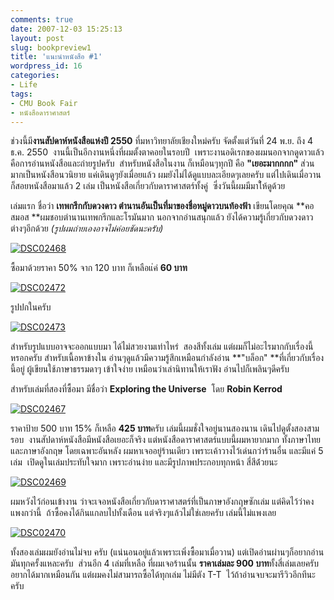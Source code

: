 ```yaml
---
comments: true
date: 2007-12-03 15:25:13
layout: post
slug: bookpreview1
title: 'แนะนำหนังสือ #1'
wordpress_id: 16
categories:
- Life
tags:
- CMU Book Fair
- หนังสือดาราศาสตร์
---
```


ช่วงนี้มี**งานสัปดาห์หนังสือแห่งปี 2550** ที่มหาวิทยาลัยเชียงใหม่ครับ จัดตั้งแต่วันที่ 24 พ.ย. ถึง 4 ธ.ค. 2550  งานนี้เป็นอีกงานหนึ่งที่ผมตั้งตาคอยในรอบปี  เพราะงานอดิเรกของผมนอกจากดูดาวแล้ว คือการอ่านหนังสือและถ่ายรูปครับ  สำหรับหนังสือในงาน ก็เหมือนๆทุกปี คือ **"เยอะมากกกก"** ส่วนมากเป็นหนังสือนวนิยาย แค่เดินดูๆยังเมื่อยแล้ว ผมยังไม่ได้ดูแบบละเอียดๆเลยครับ แต่ไปเดินเมื่อวานก็สอยหนังสือมาแล้ว 2 เล่ม เป็นหนังสือเกี่ยวกับดาราศาสตร์ทั้งคู่  ซึ่งวันนี้ผมมีมาใ้ห้ดูด้วย

เล่มแรก ชื่อว่า **เทพกรีกกับดวงดาว ตำนานอันเป็นที่มาของชื่อหมู่ดาวบนท้องฟ้า** เขียนโดยคุณ **คอสมอส **ผมชอบตำนานเทพกรีกและโรมันมาก นอกจากอ่านสนุกแล้ว ยังได้ความรู้เกี่ยวกับดวงดาวต่างๆอีกด้วย _(รูปผมถ่ายเองอาจไม่ค่อยชัดนะครับ)_


[![DSC02468](http://www.armno.in.th/wp-content/uploads/2007/12/dsc02468-thumb.jpg)](http://www.armno.in.th/wp-content/uploads/2007/12/dsc024681.jpg)




ซื้อมาด้วยราคา 50% จาก 120 บาท ก็เหลือแ่ค่ **60 บาท**




[![DSC02472](http://www.armno.in.th/wp-content/uploads/2007/12/dsc02472-thumb.jpg)](http://www.armno.in.th/wp-content/uploads/2007/12/dsc024721.jpg)




รูปปกในครับ




[![DSC02473](http://www.armno.in.th/wp-content/uploads/2007/12/dsc02473-thumb.jpg)](http://www.armno.in.th/wp-content/uploads/2007/12/dsc024731.jpg)


สำหรับรูปแบบอาจจะออกแบบมา ได้ไม่สวยงามเท่าไหร่  สองสีทั้งเล่ม แต่ผมก็ไม่อะไรมากกับเรื่องนี้หรอกครับ สำหรับเนื้อหาข้างใน อ่านๆดูแล้วมีความรู้สึกเหมือนกำลังอ่าน **"บล็อก" **ที่เกี่ยวกับเรื่องนี้อยู่ ผู้เขียนใช้ภาษาธรรมดาๆ เข้าใจง่าย เหมือนว่าเล่านิทานให้เราฟัง อ่านไปก็เพลินๆดีครับ

สำหรับเล่มที่สองที่ซื้อมา มีชื่อว่า **Exploring the Universe**  โดย **Robin Kerrod**


[![DSC02467](http://www.armno.in.th/wp-content/uploads/2007/12/dsc02467-thumb.jpg)](http://www.armno.in.th/wp-content/uploads/2007/12/dsc024671.jpg)


ราคาป้าย 500 บาท 15% ก็เหลือ **425 บาท**ครับ เล่มนี้ผมชั่งใจอยู่นานสองนาน เดินไปดูตั้งสองสามรอบ  งานสัปดาห์หนังสือมีหนังสือเยอะก็จริง แต่หนังสือดาราศาสตร์แบบนี้ผมหายากมาก ทั้งภาษาไทยและภาษาอังกฤษ โดยเฉพาะอันหลัง ผมหาเจออยู่ร้านเดียว เพราะเค้าวางไว้เด่นกว่าร้านอื่น และมีแค่ 5 เล่ม  เปิดดูในเล่มประทับใจมาก เพราะอ่านง่าย และมีรูปภาพประกอบทุกหน้า สี่สีด้่วยนะ


[![DSC02469](http://www.armno.in.th/wp-content/uploads/2007/12/dsc02469-thumb.jpg)](http://www.armno.in.th/wp-content/uploads/2007/12/dsc024691.jpg)


ผมหวังไว้ก่อนเข้างาน ว่าจะเจอหนังสือเกี่ยวกับดาราศาสตร์ที่เป็นภาษาอังกฤษซักเล่ม แต่คิดไว้ว่าคงแพงกว่านี้  ถ้าซื้อคงได้กินแกลบไปทั้งเดือน แต่จริงๆแล้วไม่ใช่เลยครับ เล่มนี้ไม่แพงเลย


[![DSC02470](http://www.armno.in.th/wp-content/uploads/2007/12/dsc02470-thumb.jpg)](http://www.armno.in.th/wp-content/uploads/2007/12/dsc024701.jpg)


ทั้งสองเล่มผมยังอ่านไม่จบ ครับ (แน่นอนอยู่แล้วเพราะเพิ่งซื้อมาเมื่อวาน) แต่เปิดอ่านผ่านๆก็อยากอ่านมันทุกครั้งแหละครับ  ส่วนอีก 4 เล่มที่เหลือ ที่ผมเจอร้านนั้น **ราคาเล่มละ 900 บาท**ทั้งสี่เล่มเลยครับ อยากได้มากเหมือนกัน แต่ผมคงไม่สามารถซื้อได้ทุกเล่ม ไม่มีตัง T-T  ไว้ถ้าอ่านจบจะมารีวิวอีกทีนะครับ
